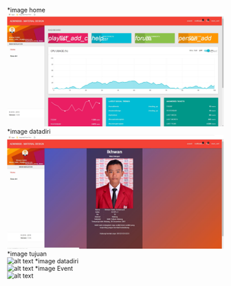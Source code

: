 *image home<br>
![alt text](https://github.com/Ikhwan19/Praktikum5/blob/master/hasil%20tampilan/home.jpg)
*image datadiri<br>
![alt text](https://github.com/Ikhwan19/Praktikum5/blob/master/hasil%20tampilan/datadiri.jpg)
*image tujuan<br>
![alt text](https://github.com/Ikhwan19/Praktikum5/blob/master/hasil%20tampilan/tujuan.jpg)
*image datadiri<br>
![alt text](https://github.com/Ikhwan19/Praktikum5/blob/master/hasil%20tampilan/lokasi.jpg)
*image Event<br>
![alt text](https://github.com/Ikhwan19/Praktikum5/blob/master/hasil%20tampilan/akhir.jpg)
